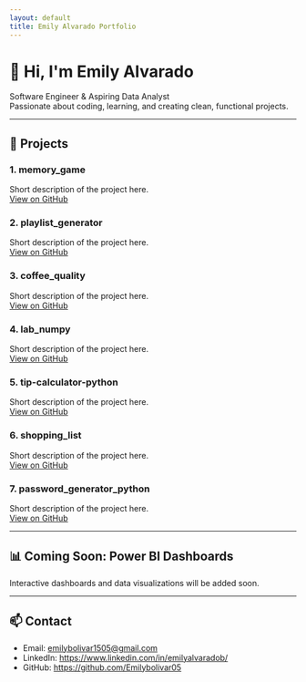 ```yaml
---
layout: default
title: Emily Alvarado Portfolio
---
```



<link rel="stylesheet" href="assets/css/style.css">


# 👋 Hi, I'm Emily Alvarado
Software Engineer & Aspiring Data Analyst  
Passionate about coding, learning, and creating clean, functional projects.

---

## 📂 Projects

### 1. memory_game
Short description of the project here.  
[View on GitHub](https://github.com/Emilybolivar05/memory_game)

### 2. playlist_generator
Short description of the project here.  
[View on GitHub](https://github.com/Emilybolivar05/playlist_generator)

### 3. coffee_quality
Short description of the project here.  
[View on GitHub](https://github.com/Emilybolivar05/coffee_quality)

### 4. lab_numpy
Short description of the project here.  
[View on GitHub](https://github.com/Emilybolivar05/lab_numpy)

### 5. tip-calculator-python
Short description of the project here.  
[View on GitHub](https://github.com/Emilybolivar05/tip-calculator-python)

### 6. shopping_list
Short description of the project here.  
[View on GitHub](https://github.com/Emilybolivar05/shopping_list)

### 7. password_generator_python
Short description of the project here.  
[View on GitHub](https://github.com/Emilybolivar05/password_generator_python)

---

## 📊 Coming Soon: Power BI Dashboards
Interactive dashboards and data visualizations will be added soon.

---

## 📫 Contact
- Email: emilybolivar1505@gmail.com
- LinkedIn: https://www.linkedin.com/in/emilyalvaradob/  
- GitHub: https://github.com/Emilybolivar05
